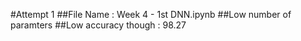#Attempt 1
##File Name : Week 4 - 1st DNN.ipynb
##Low number of paramters
##Low accuracy though : 98.27



